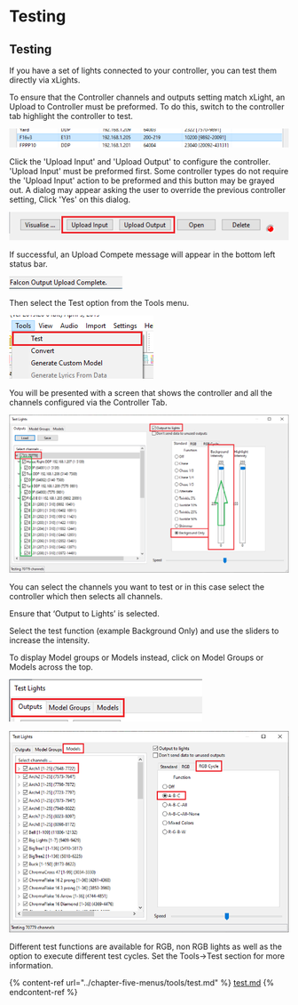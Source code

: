 # Testing

## &#x20;Testing

If you have a set of lights connected to your controller, you can test them directly via xLights.&#x20;

To ensure that the Controller channels and outputs setting match xLight, an Upload to Controller must be preformed. To do this, switch to the controller tab highlight the controller to test.

![](<../../.gitbook/assets/image (185).png>)

Click the 'Upload Input' and 'Upload Output' to configure the controller. 'Upload Input' must be preformed first. Some controller types do not require the 'Upload  Input' action to be preformed and this button may be grayed out. A dialog may appear asking the user to override the previous controller setting, Click 'Yes' on this dialog.

![](<../../.gitbook/assets/image (117).png>)

If successful, an Upload Compete message will appear in the bottom left status bar.

![](<../../.gitbook/assets/image (212).png>)

Then select the Test option from the Tools menu.

![](<../../.gitbook/assets/image (45) (1).png>)

You will be presented with a screen that shows the controller and all the channels configured via the Controller Tab.

![](<../../.gitbook/assets/image (76).png>)

You can select the channels you want to test or in this case select the controller which then selects all channels.

Ensure that ‘Output to Lights’ is selected.

Select the test function (example Background Only) and use the sliders to increase the intensity.

To display Model groups or Models instead, click on Model Groups or Models across the top.

![](<../../.gitbook/assets/image (290).png>)

![](<../../.gitbook/assets/image (151).png>)

Different test functions are available for RGB, non RGB lights as well as the option to execute different test cycles. Set the Tools->Test section for more information.

{% content-ref url="../chapter-five-menus/tools/test.md" %}
[test.md](../chapter-five-menus/tools/test.md)
{% endcontent-ref %}
